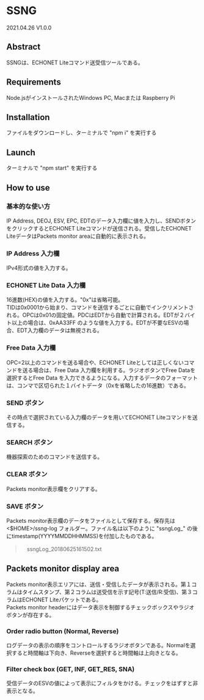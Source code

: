 # SSNG

2021.04.26 V1.0.0

## Abstract

SSNGは、ECHONET Liteコマンド送受信ツールである。  

## Requirements

Node.jsがインストールされたWindows PC, Macまたは Raspberry Pi  

## Installation

ファイルをダウンロードし、ターミナルで "npm i" を実行する

## Launch

ターミナルで "npm start" を実行する


## How to use

### 基本的な使い方

IP Address, DEOJ, ESV, EPC, EDTのデータ入力欄に値を入力し、SENDボタンをクリックするとECHONET Liteコマンドが送信される。受信したECHONET LiteデータはPackets monitor areaに自動的に表示される。  

### IP Address 入力欄

IPv4形式の値を入力する。  

### ECHONET Lite Data 入力欄

16進数(HEX)の値を入力する。"0x"は省略可能。  
TIDは0x0001から始まり、コマンドを送信するごとに自動でインクリメントされる。OPCは0x01の固定値。PDCはEDTから自動で計算される。EDTが２バイト以上の場合は、0xAA33FF のような値を入力する。EDTが不要なESVの場合、EDT入力欄のデータは無視される。  

### Free Data 入力欄

OPC=2以上のコマンドを送る場合や、ECHONET Liteとしては正しくないコマンドを送る場合は、Free Data 入力欄を利用する。ラジオボタンでFree Dataを選択するとFree Data を入力できるようになる。入力するデータのフォーマットは、コンマで区切られた１バイトデータ（0xを省略したの16進数）である。

### SEND ボタン

その時点で選択されている入力欄のデータを用いてECHONET Liteコマンドを送信する。

### SEARCH ボタン

機器探索のためのコマンドを送信する。

### CLEAR ボタン

Packets monitor表示欄をクリアする。

### SAVE ボタン

Packets monitor表示欄のデータをファイルとして保存する。保存先は \<$HOME>/ssng-log フォルダー。ファイル名は以下のように "ssngLog\_" の後にtimestamp(YYYYMMDDHHMMSS)を付加したものである。
>　ssngLog_20180625161502.txt

## Packets monitor display area

Packets monitor表示エリアには、送信・受信したデータが表示される。第１コラムはタイムスタンプ、第２コラムは送受信を示す記号(T:送信/R:受信)、第３コラムはECHONET Liteパケットである。   
Packets monitor headerにはデータ表示を制御するチェックボックスやラジオボタンが存在する。

### Order radio button (Normal, Reverse)

ログデータの表示の順序をコントロールするラジオボタンである。Normalを選択すると時間軸は下向き、Reverseを選択すると時間軸は上向きとなる。

### Filter check box (GET, INF, GET_RES, SNA)

受信データのESVの値によって表示にフィルタをかける。チェックをはずすと非表示となる。
